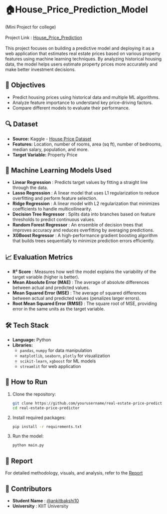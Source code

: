 # 🏠House_Price_Prediction_Model
(Mini Project for college)
<br>
<br>
Project Link : [House_Price_Prediction](https://housepriceprediction-dgbqf8jrdnwcszfc7j4lz8.streamlit.app)
<br>
<br>
This project focuses on building a predictive model and deploying it as a web application that estimates real estate prices based on various property features using machine learning techniques. By analyzing historical housing data, the model helps users estimate property prices more accurately and make better investment decisions.

## 📌 Objectives

- Predict housing prices using historical data and multiple ML algorithms.
- Analyze feature importance to understand key price-driving factors.
- Compare different models to evaluate their performance.

## 🔍 Dataset

- **Source:** Kaggle - [House Price Dataset](https://www.kaggle.com/)
- **Features:** Location, number of rooms, area (sq ft), number of bedrooms, median salary, population, and more.
- **Target Variable:** Property Price

## 🧠 Machine Learning Models Used

- **Linear Regression** : Predicts target values by fitting a straight line through the data.
- **Lasso Regression** : A linear model that uses L1 regularization to reduce overfitting and perform feature selection.
- **Ridge Regression** : A linear model with L2 regularization that minimizes coefficients to handle multicollinearity.
- **Decision Tree Regressor** : Splits data into branches based on feature thresholds to predict continuous values.
- **Random Forest Regressor** : An ensemble of decision trees that improves accuracy and reduces overfitting by averaging predictions.
- **XGBoost Regressor** : A high-performance gradient boosting algorithm that builds trees sequentially to minimize prediction errors efficiently.

## 📈 Evaluation Metrics

- **R² Score** : Measures how well the model explains the variability of the target variable (higher is better).
- **Mean Absolute Error (MAE)** : The average of absolute differences between actual and predicted values.
- **Mean Squared Error (MSE)** : The average of squared differences between actual and predicted values (penalizes larger errors).
- **Root Mean Squared Error (RMSE)** : The square root of MSE, providing error in the same units as the target variable.

## 🛠️ Tech Stack

- **Language:** Python
- **Libraries:** 
  - `pandas`, `numpy` for data manipulation
  - `matplotlib`, `seaborn`, `plotly` for visualization
  - `scikit-learn`, `xgboost` for ML models
  - `streamlit` for web application
 
## 🚀 How to Run

1. Clone the repository:
   ```bash
   git clone https://github.com/yourusername/real-estate-price-predictor.git
   cd real-estate-price-predictor
   
2. Install required packages:
   ```bash
   pip install -r requirements.txt
   
3. Run the model:
   ```bash
   python main.py

## 📄 Report

For detailed methodology, visuals, and analysis, refer to the [Report](https://drive.google.com/file/d/1_RWEvgfv49QUozgtusKomtyHehvGrNed/view?usp=sharing)

## 👥 Contributors

- **Student Name** : [@ankitbakshi10](https://github.com/ankitbakshi10)
- **University** : KIIT University
